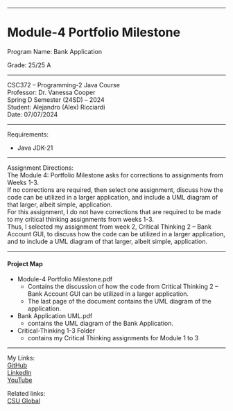 ﻿-----------------------------------------------------------------------------------------------------------------------------
# Module-4 Portfolio Milestone
Program Name: Bank Application  

Grade: 25/25 A

-----------------------------------------------------------------------------------------------------------------------------

CSC372 – Programming-2 Java Course  
Professor: Dr. Vanessa Cooper  
Spring D Semester (24SD) – 2024  
Student: Alejandro (Alex) Ricciardi  
Date: 07/07/2024   

-----------------------------------------------------------------------------------------------------------------------------

Requirements:  
- Java JDK-21  

-----------------------------------------------------------------------------------------------------------------------------

Assignment Directions:   
The Module 4: Portfolio Milestone asks for corrections to assignments from Weeks 1-3.  
If no corrections are required, then select one assignment, discuss how the code can be utilized in a larger application, and include a UML diagram of that larger, albeit simple, application.  
For this assignment, I do not have corrections that are required to be made to my critical thinking assignments from weeks 1-3.  
Thus, I selected my assignment from week 2, Critical Thinking 2 – Bank Account GUI, to discuss how the code can be utilized in a larger application, and to include a UML diagram of that larger, albeit simple, application.

-----------------------------------------------------------------------------------------------------------------------------

#### Project Map
- Module-4 Portfolio Milestone.pdf  
	- Contains the discussion of how the code from Critical Thinking 2 – Bank Account GUI can be utilized in a larger application.  
	- The last page of the document contains the UML diagram of the application.   
- Bank Application UML.pdf   
	- contains the UML diagram of the Bank Application.   
- Critical-Thinking 1-3 Folder  
	- contains my Critical Thinking assignments for Module 1 to 3  

-----------------------------------------------------------------------------------------------------------------------------

My Links:   
[GitHub](https://github.com/Omegapy)  
[LinkedIn](https://www.linkedin.com/in/alex-ricciardi/)   
[YouTube](https://www.youtube.com/channel/UC4rMaQ7sqywMZkfS1xGh2AA)

Related links:  
[CSU Global](https://csuglobal.edu/) 

